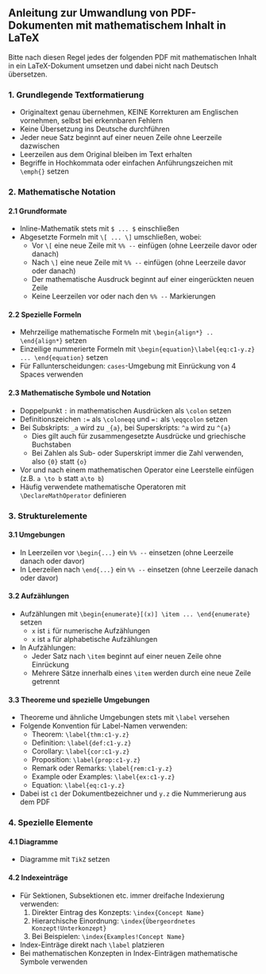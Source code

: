 ## Anleitung zur Umwandlung von PDF-Dokumenten mit mathematischem Inhalt in LaTeX

Bitte nach diesen Regel jedes der folgenden PDF mit mathematischen Inhalt in ein LaTeX-Dokument umsetzen und dabei nicht nach Deutsch übersetzen.

### 1. Grundlegende Textformatierung

- Originaltext genau übernehmen, KEINE Korrekturen am Englischen vornehmen, selbst bei erkennbaren Fehlern
- Keine Übersetzung ins Deutsche durchführen
- Jeder neue Satz beginnt auf einer neuen Zeile ohne Leerzeile dazwischen
- Leerzeilen aus dem Original bleiben im Text erhalten
- Begriffe in Hochkommata oder einfachen Anführungszeichen mit `\emph{}` setzen

### 2. Mathematische Notation

#### 2.1 Grundformate
- Inline-Mathematik stets mit `$ ... $` einschließen
- Abgesetzte Formeln mit `\[ ... \]` umschließen, wobei:
  - Vor `\[` eine neue Zeile mit `%% --` einfügen (ohne Leerzeile davor oder danach)
  - Nach `\]` eine neue Zeile mit `%% --` einfügen (ohne Leerzeile davor oder danach)
  - Der mathematische Ausdruck beginnt auf einer eingerückten neuen Zeile
  - Keine Leerzeilen vor oder nach den `%% --` Markierungen

#### 2.2 Spezielle Formeln
- Mehrzeilige mathematische Formeln mit `\begin{align*} .. \end{align*}` setzen
- Einzeilige nummerierte Formeln mit `\begin{equation}\label{eq:c1-y.z} ... \end{equation}` setzen
- Für Fallunterscheidungen: `cases`-Umgebung mit Einrückung von 4 Spaces verwenden

#### 2.3 Mathematische Symbole und Notation
- Doppelpunkt `:` in mathematischen Ausdrücken als `\colon` setzen
- Definitionszeichen `:=` als `\coloneqq` und `=:` als `\eqqcolon` setzen
- Bei Subskripts: `_a` wird zu `_{a}`, bei Superskripts: `^a` wird zu `^{a}`
  - Dies gilt auch für zusammengesetzte Ausdrücke und griechische Buchstaben
  - Bei Zahlen als Sub- oder Superskript immer die Zahl verwenden, also `{0}` statt `{o}`
- Vor und nach einem mathematischen Operator eine Leerstelle einfügen (z.B. `a \to b` statt `a\to b`)
- Häufig verwendete mathematische Operatoren mit `\DeclareMathOperator` definieren

### 3. Strukturelemente

#### 3.1 Umgebungen
- In Leerzeilen vor `\begin{...}` ein `%% --` einsetzen (ohne Leerzeile danach oder davor)
- In Leerzeilen nach `\end{...}` ein `%% --` einsetzen (ohne Leerzeile danach oder davor)

#### 3.2 Aufzählungen
- Aufzählungen mit `\begin{enumerate}[(x)] \item ... \end{enumerate}` setzen
  - `x` ist `i` für numerische Aufzählungen
  - `x` ist `a` für alphabetische Aufzählungen
- In Aufzählungen:
  - Jeder Satz nach `\item` beginnt auf einer neuen Zeile ohne Einrückung
  - Mehrere Sätze innerhalb eines `\item` werden durch eine neue Zeile getrennt

#### 3.3 Theoreme und spezielle Umgebungen
- Theoreme und ähnliche Umgebungen stets mit `\label` versehen
- Folgende Konvention für Label-Namen verwenden:
  - Theorem: `\label{thm:c1-y.z}`
  - Definition: `\label{def:c1-y.z}`
  - Corollary: `\label{cor:c1-y.z}`
  - Proposition: `\label{prop:c1-y.z}`
  - Remark oder Remarks: `\label{rem:c1-y.z}`
  - Example oder Examples: `\label{ex:c1-y.z}`
  - Equation: `\label{eq:c1-y.z}`
- Dabei ist `c1` der Dokumentbezeichner und `y.z` die Nummerierung aus dem PDF

### 4. Spezielle Elemente

#### 4.1 Diagramme
- Diagramme mit `TikZ` setzen

#### 4.2 Indexeinträge
- Für Sektionen, Subsektionen etc. immer dreifache Indexierung verwenden:
  1. Direkter Eintrag des Konzepts: `\index{Concept Name}`
  2. Hierarchische Einordnung: `\index{Übergeordnetes Konzept!Unterkonzept}`
  3. Bei Beispielen: `\index{Examples!Concept Name}`
- Index-Einträge direkt nach `\label` platzieren
- Bei mathematischen Konzepten in Index-Einträgen mathematische Symbole verwenden





